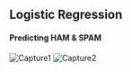 ## Logistic Regression 

#### Predicting HAM & SPAM

![Capture1](https://user-images.githubusercontent.com/58501537/215699242-2ae882bf-06db-4285-b80c-2835ffb621dc.PNG)
![Capture2](https://user-images.githubusercontent.com/58501537/215699264-16ae0437-e757-4ba5-b464-9d96b5e98771.PNG)
